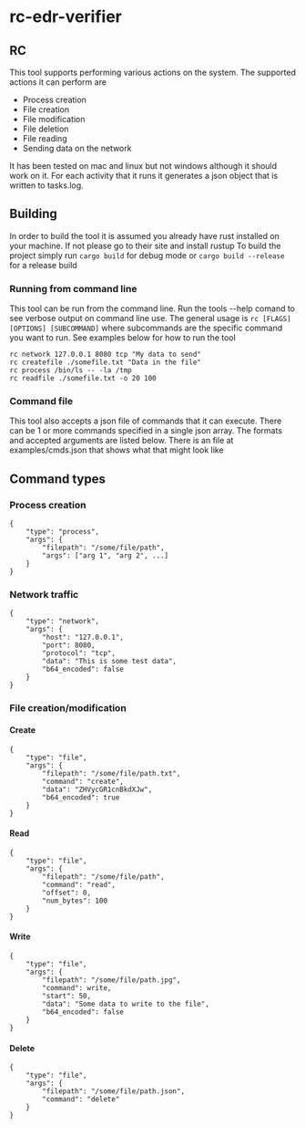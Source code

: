 # rc-edr-verifier

## RC
This tool supports performing various actions on the system. The supported actions it can perform are
* Process creation
* File creation
* File modification
* File deletion
* File reading
* Sending data on the network

It has been tested on mac and linux but not windows although it should work on it. For each activity that it runs it generates a json object that is written to tasks.log.

## Building
In order to build the tool it is assumed you already have rust installed on your machine. If not please go to their site and install rustup
To build the project simply run `cargo build` for debug mode or `cargo build --release` for a release build

### Running from command line
This tool can be run from the command line. Run the tools --help comand to see verbose output on command line use. The general usage is 
`rc [FLAGS] [OPTIONS] [SUBCOMMAND]` where subcommands are the specific command you want to run. See examples below for how to run the tool
```
rc network 127.0.0.1 8080 tcp "My data to send"
rc createfile ./somefile.txt "Data in the file"
rc process /bin/ls -- -la /tmp
rc readfile ./somefile.txt -o 20 100
```

### Command file
This tool also accepts a json file of commands that it can execute. There can be 1 or more commands specified in a single json array. The formats and accepted arguments are listed below. There is an file at examples/cmds.json that shows what that might look like

## Command types
### Process creation
```
{
    "type": "process",
    "args": {
        "filepath": "/some/file/path",
        "args": ["arg 1", "arg 2", ...]
    }
}
```

### Network traffic
```
{
    "type": "network",
    "args": {
        "host": "127.0.0.1",
        "port": 8080,
        "protocol": "tcp",
        "data": "This is some test data",
        "b64_encoded": false
    }
}
```
### File creation/modification
#### Create
```
{
    "type": "file",
    "args": {
        "filepath": "/some/file/path.txt",
        "command": "create",
        "data": "ZHVycGR1cnBkdXJw",
        "b64_encoded": true
    }
}
```
#### Read
```
{
    "type": "file",
    "args": {
        "filepath": "/some/file/path",
        "command": "read",
        "offset": 0,
        "num_bytes": 100
    }
}
```
#### Write
```
{
    "type": "file",
    "args": {
        "filepath": "/some/file/path.jpg",
        "command": write,
        "start": 50,
        "data": "Some data to write to the file",
        "b64_encoded": false
    }
}
```

#### Delete
```
{
    "type": "file",
    "args": {
        "filepath": "/some/file/path.json",
        "command": "delete"
    }
}
```